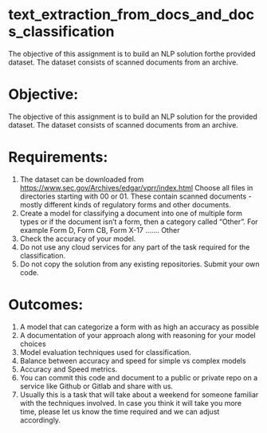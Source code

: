 # text_extraction_from_docs_and_docs_classification
The objective of this assignment is to build an NLP solution forthe provided dataset. The dataset consists of scanned documents from an archive.

# Objective:
The objective of this assignment is to build an NLP solution for the provided dataset. The dataset
consists of scanned documents from an archive.

# Requirements:
1. The dataset can be downloaded from https://www.sec.gov/Archives/edgar/vprr/index.html
Choose all files in directories starting with 00 or 01. These contain scanned documents -
mostly different kinds of regulatory forms and other documents.
2. Create a model for classifying a document into one of multiple form types or if the document
isn’t a form, then a category called “Other”.
For example
Form D, Form CB, Form X-17 ……. Other
3. Check the accuracy of your model.
4. Do not use any cloud services for any part of the task required for the classification.
5. Do not copy the solution from any existing repositories. Submit your own code.

# Outcomes:
1. A model that can categorize a form with as high an accuracy as possible
2. A documentation of your approach along with reasoning for your model choices
3. Model evaluation techniques used for classification.
4. Balance between accuracy and speed for simple vs complex models
5. Accuracy and Speed metrics.
6. You can commit this code and document to a public or private repo on a service like Github or
Gitlab and share with us.
7. Usually this is a task that will take about a weekend for someone familiar with the techniques
involved. In case you think it will take you more time, please let us know the time required and
we can adjust accordingly.
